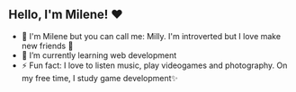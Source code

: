 ## Hello, I'm Milene! ❤️

- 👾 I'm Milene but you can call me: Milly. I'm introverted but I love make new friends 🥰
- 🌱 I’m currently learning web development
- ⚡ Fun fact: I love to listen music, play videogames and photography. On my free time, I study game development✨

